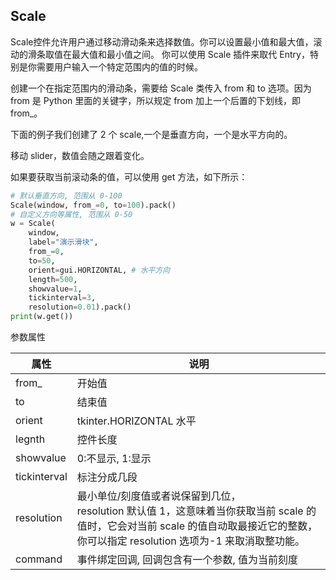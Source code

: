 ## Scale

Scale控件允许用户通过移动滑动条来选择数值。你可以设置最小值和最大值，滚动的滑条取值在最大值和最小值之间。
你可以使用 Scale 插件来取代 Entry，特别是你需要用户输入一个特定范围内的值的时候。

创建一个在指定范围内的滑动条，需要给 Scale 类传入 from 和 to 选项。因为 from 是 Python 里面的关键字，所以规定 from 加上一个后置的下划线，即 from\_。

下面的例子我们创建了 2 个 scale,一个是垂直方向，一个是水平方向的。

移动 slider，数值会随之跟着变化。

如果要获取当前滚动条的值，可以使用 get 方法，如下所示：

```python
# 默认垂直方向, 范围从 0-100
Scale(window, from_=0, to=100).pack()
# 自定义方向等属性, 范围从 0-50
w = Scale(
	window,
    label="演示滑块",
    from_=0,
    to=50,
    orient=gui.HORIZONTAL, # 水平方向
    length=500,
    showvalue=1,
    tickinterval=3,
    resolution=0.01).pack()
print(w.get())
```

参数属性

| 属性         | 说明                                                         |
| ------------ | ------------------------------------------------------------ |
| from_         | 开始值                                                       |
| to           | 结束值                                                       |
| orient       | tkinter.HORIZONTAL 水平                                      |
| legnth       | 控件长度                                                     |
| showvalue    | 0:不显示, 1:显示                                             |
| tickinterval | 标注分成几段                                                 |
| resolution   | 最小单位/刻度值或者说保留到几位，<br />resolution 默认值 1，这意味着当你获取当前 scale 的值时，它会对当前 scale 的值自动取最接近它的整数，你可以指定 resolution 选项为-1 来取消取整功能。 |
| command      | 事件绑定回调, 回调包含有一个参数, 值为当前刻度               |

